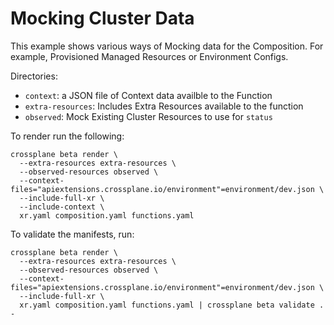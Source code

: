 # Mocking Cluster Data

This example shows various ways of Mocking data for the Composition. For example,
Provisioned Managed Resources or Environment Configs.

Directories:

- `context`: a JSON file of Context data availble to the Function
- `extra-resources`: Includes Extra Resources available to the function
- `observed`: Mock Existing Cluster Resources to use for `status`

To render run the following:

```shell
crossplane beta render \
  --extra-resources extra-resources \
  --observed-resources observed \
  --context-files="apiextensions.crossplane.io/environment"=environment/dev.json \
  --include-full-xr \
  --include-context \
  xr.yaml composition.yaml functions.yaml 
```

To validate the manifests, run:

```shell
crossplane beta render \
  --extra-resources extra-resources \
  --observed-resources observed \
  --context-files="apiextensions.crossplane.io/environment"=environment/dev.json \
  --include-full-xr \
  xr.yaml composition.yaml functions.yaml | crossplane beta validate . -
```
